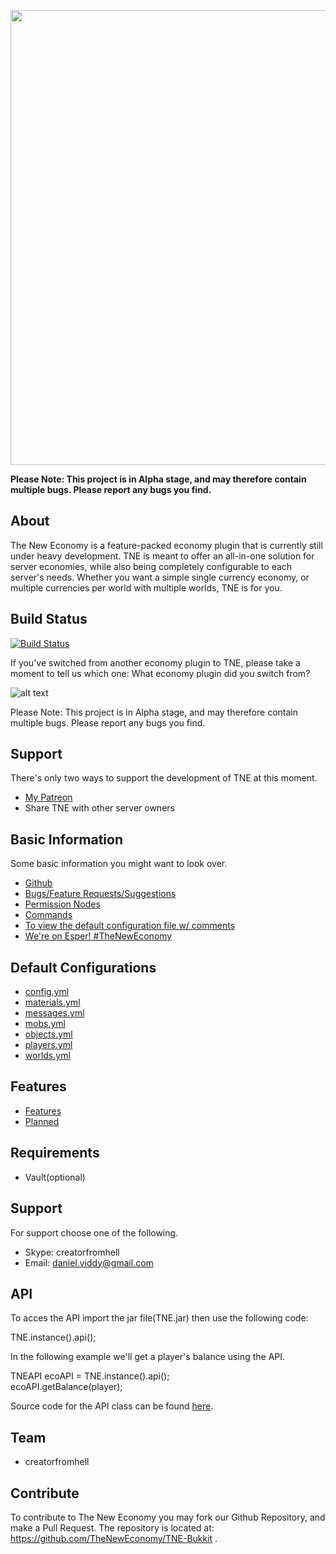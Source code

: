 <p align="center">
    <img src="http://i.imgur.com/ZS0xmkb.png" width="728" />
</p>

**Please Note: This project is in Alpha stage, and may therefore contain multiple bugs. Please report any bugs you find.**  

About
--------------
The New Economy is a feature-packed economy plugin that is currently still under heavy development. TNE is meant to offer an all-in-one solution for server economies, while also being completely configurable to each server's needs. Whether you want a simple single currency economy, or multiple currencies per world with multiple worlds, TNE is for you.

Build Status
--------------
[![Build Status](https://travis-ci.org/TheNewEconomy/TNE-Bukkit.svg?branch=master)](https://travis-ci.org/TheNewEconomy/TNE-Bukkit)

If you've switched from another economy plugin to TNE, please take a moment to tell us which one:
What economy plugin did you switch from?

![alt text](http://i.imgur.com/ZS0xmkb.png)

Please Note: This project is in Alpha stage, and may therefore contain multiple bugs. Please report any bugs you find.

Support
-------------
There's only two ways to support the development of TNE at this moment.

* [My Patreon](https://www.patreon.com/creatorfromhell)
* Share TNE with other server owners

Basic Information
----------
Some basic information you might want to look over.
- [Github](https://github.com/TheNewEconomy/TNE-Bukkit)
- [Bugs/Feature Requests/Suggestions](https://github.com/TheNewEconomy/TNE-Bukkit/issues)
- [Permission Nodes](https://github.com/TheNewEconomy/TNE-Bukkit/blob/master/Docs/Permissions.md)
- [Commands](https://github.com/TheNewEconomy/TNE-Bukkit/blob/master/Docs/Commands.md)
- [To view the default configuration file w/ comments](http://paste.ubuntu.com/6885962/)
- [We're on Esper! #TheNewEconomy](http://chat.mibbit.com/?server=irc.esper.net&channel=%23TheNewEconomy)

Default Configurations
----------
- [config.yml](https://github.com/TheNewEconomy/TNE-Bukkit/blob/master/src/com/github/resources/config.yml)
- [materials.yml](https://github.com/TheNewEconomy/TNE-Bukkit/blob/master/src/com/github/resources/materials.yml)
- [messages.yml](https://github.com/TheNewEconomy/TNE-Bukkit/blob/master/src/com/github/resources/messages.yml)
- [mobs.yml](https://github.com/TheNewEconomy/TNE-Bukkit/blob/master/src/com/github/resources/mobs.yml)
- [objects.yml](https://github.com/TheNewEconomy/TNE-Bukkit/blob/master/src/com/github/resources/objects.yml)
- [players.yml](https://github.com/TheNewEconomy/TNE-Bukkit/blob/master/src/com/github/resources/players.yml)
- [worlds.yml](https://github.com/TheNewEconomy/TNE-Bukkit/blob/master/src/com/github/resources/worlds.yml)

Features
----------
- [Features](https://github.com/TheNewEconomy/TNE-Bukkit/blob/master/Features.md) 
- [Planned](https://github.com/TheNewEconomy/TNE-Bukkit/blob/master/Upcoming.md) 

Requirements
----------
- Vault(optional)  

Support
----------
For support choose one of the following.

- Skype: creatorfromhell
- Email: daniel.viddy@gmail.com  

API
---------
To acces the API import the jar file(TNE.jar) then use the following code:  

TNE.instance().api();  

In the following example we'll get a player's balance using the API.  

TNEAPI ecoAPI = TNE.instance().api();  
ecoAPI.getBalance(player);

Source code for the API class can be found [here](https://github.com/TheNewEconomy/TNE-Bukkit/blob/master/src/com/github/tnerevival/core/api/TNEAPI.java).


Team
----------
- creatorfromhell  

Contribute
----------
To contribute to The New Economy you may fork our Github Repository, and make a Pull Request. The repository is located at: https://github.com/TheNewEconomy/TNE-Bukkit .